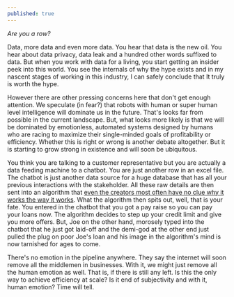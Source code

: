 ```yaml
---
published: true
---
```

*Are you a row?*

Data, more data and even more data. You hear that data is the new oil. You hear about data privacy, data leak and a hundred other words suffixed to data. But when you work with data for a living, you start getting an insider peek into this world. You see the internals of why the hype exists and in my nascent stages of working in this industry, I can safely conclude that It truly is worth the hype.

However there are other pressing concerns here that don't get enough attention. We speculate (in fear?) that robots with human or super human level intelligence will dominate us in the future. That's looks far from possible in the current landscape. But, what looks more likely is that we will be dominated by emotionless, automated systems designed by humans who are racing to maximize their single-minded goals of profitability or efficiency. Whether this is right or wrong is another debate altogether. But it is starting to grow strong in existence and will soon be ubiquitous. 

You think you are talking to a customer representative but you are actually a data feeding machine to a chatbot. You are just another row in an excel file. The chatbot is just another data source for a huge database that has all your previous interactions with the stakeholder. All these raw details are then sent into an algorithm that [even the creators most often have no clue why it works the way it works](https://www.washingtonpost.com/business/2019/11/11/apple-card-algorithm-sparks-gender-bias-allegations-against-goldman-sachs/). What the algorithm then spits out, well, that is your fate. You entered in the chatbot that you got a pay raise so you can pay your loans now. The algorithm decides to step up your credit limit and give you more offers. But, Joe on the other hand, morosely typed into the chatbot that he just got laid-off and the demi-god at the other end just pulled the plug on poor Joe's loan and his image in the algorithm's mind is now tarnished for ages to come.
 
There's no emotion in the pipeline anywhere. They say the internet will soon remove all the middlemen in businesses. With it, we might just remove all the human emotion as well. That is, if there is still any left. Is this the only way to achieve efficiency at scale? Is it end of subjectivity and with it, human emotion? Time will tell.
